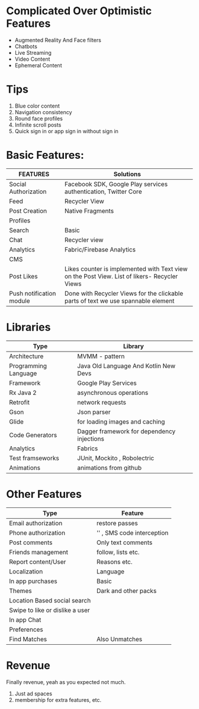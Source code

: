 # Complicated Over Optimistic Features
  
  * Augmented Reality And Face filters
  * Chatbots
  * Live Streaming
  * Video Content
  * Ephemeral Content
 
 
 # Tips
  
  1. Blue color content
  1. Navigation consistency
  1. Round face profiles
  1. Infinite scroll posts
  1. Quick sign in or app sign in without sign in
 
 # Basic Features:
 
| FEATURES                 | Solutions                                                                                    |
|--------------------------|----------------------------------------------------------------------------------------------|
| Social Authorization     | Facebook SDK, Google Play services authentication, Twitter Core                              |
| Feed                     | Recycler View                                                                                |
| Post Creation            | Native Fragments                                                                             |
| Profiles                 |                                                                                              |
| Search                   | Basic                                                                                        |
| Chat                     | Recycler view                                                                                |
| Analytics                | Fabric/Firebase Analytics                                                                    |
| CMS                      |                                                                                              |
| Post Likes               | Likes counter is implemented with Text view on the Post View. List of likers- Recycler Views |
| Push notification module | Done with Recycler Views for the clickable  parts of text we use spannable element           |
   
# Libraries

| Type                 | Library                                    |
|----------------------|--------------------------------------------|
| Architecture         | MVMM - pattern                             |
| Programming Language | Java Old Language And Kotlin New Devs      |
| Framework            | Google Play Services                       |
| Rx Java 2            | asynchronous operations                    |
| Retrofit             | network requests                           |
| Gson                 | Json parser                                |
| Glide                | for loading images and caching             |
| Code Generators      | Dagger framework for dependency injections |
| Analytics            | Fabrics                                    |
| Test framseworks     | JUnit, Mockito , Robolectric               |
| Animations           | animations from github                     |

# Other Features

| Type                            | Feature                    |
|---------------------------------|----------------------------|
| Email authorization             | restore passes             |
| Phone authorization             | '' , SMS code interception |
| Post comments                   | Only text comments         |
| Friends management              | follow, lists etc.         |
| Report content/User             | Reasons etc.               |
| Localization                    | Language                   |
| In app purchases                | Basic                      |
| Themes                          | Dark and other packs       |
| Location Based social search    |                            |
| Swipe to like or dislike a user |                            |
| In app Chat                     |                            |
| Preferences                     |                            |
| Find Matches                    | Also Unmatches             |

# Revenue

  Finally revenue, yeah as you expected not much.
  
  1. Just ad spaces
  1. membership for extra features, etc.
  
    
